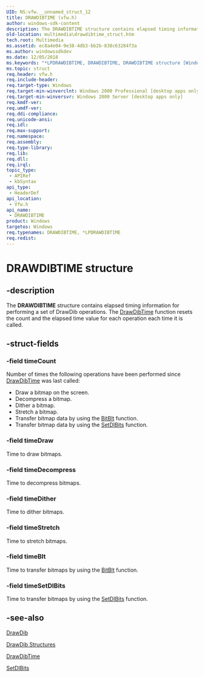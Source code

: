 ```yaml
---
UID: NS:vfw.__unnamed_struct_12
title: DRAWDIBTIME (vfw.h)
author: windows-sdk-content
description: The DRAWDIBTIME structure contains elapsed timing information for performing a set of DrawDib operations. The DrawDibTime function resets the count and the elapsed time value for each operation each time it is called.
old-location: multimedia\drawdibtime_struct.htm
tech.root: Multimedia
ms.assetid: ec8a4e04-9e38-4db3-bb2b-838c63284f3a
ms.author: windowssdkdev
ms.date: 12/05/2018
ms.keywords: "*LPDRAWDIBTIME, DRAWDIBTIME, DRAWDIBTIME structure [Windows Multimedia], LPDRAWDIBTIME, LPDRAWDIBTIME structure pointer [Windows Multimedia], multimedia.drawdibtime_COLLISION618, multimedia.drawdibtime_struct, vfw/DRAWDIBTIME, vfw/LPDRAWDIBTIME"
ms.topic: struct
req.header: vfw.h
req.include-header: 
req.target-type: Windows
req.target-min-winverclnt: Windows 2000 Professional [desktop apps only]
req.target-min-winversvr: Windows 2000 Server [desktop apps only]
req.kmdf-ver: 
req.umdf-ver: 
req.ddi-compliance: 
req.unicode-ansi: 
req.idl: 
req.max-support: 
req.namespace: 
req.assembly: 
req.type-library: 
req.lib: 
req.dll: 
req.irql: 
topic_type:
 - APIRef
 - kbSyntax
api_type:
 - HeaderDef
api_location:
 - Vfw.h
api_name:
 - DRAWDIBTIME
product: Windows
targetos: Windows
req.typenames: DRAWDIBTIME, *LPDRAWDIBTIME
req.redist: 
---
```


# DRAWDIBTIME structure


## -description



The <b>DRAWDIBTIME</b> structure contains elapsed timing information for performing a set of DrawDib operations. The <a href="https://msdn.microsoft.com/86dd2c5c-f853-4954-b245-6aa51d157600">DrawDibTime</a> function resets the count and the elapsed time value for each operation each time it is called.




## -struct-fields




### -field timeCount

Number of times the following operations have been performed since <a href="https://msdn.microsoft.com/86dd2c5c-f853-4954-b245-6aa51d157600">DrawDibTime</a> was last called:

<ul>
<li>Draw a bitmap on the screen.</li>
<li>Decompress a bitmap.</li>
<li>Dither a bitmap.</li>
<li>Stretch a bitmap.</li>
<li>Transfer bitmap data by using the <a href="https://msdn.microsoft.com/d6a181e4-b6cf-44b7-bf47-4900272d6d72">BitBlt</a> function.</li>
<li>Transfer bitmap data by using the <a href="https://msdn.microsoft.com/706f4532-4073-4d5c-ae2d-e33aea9163e9">SetDIBits</a> function.</li>
</ul>

### -field timeDraw

Time to draw bitmaps.
          


### -field timeDecompress

Time to decompress bitmaps.
          


### -field timeDither

Time to dither bitmaps.
          


### -field timeStretch

Time to stretch bitmaps.
          


### -field timeBlt

Time to transfer bitmaps by using the <a href="https://msdn.microsoft.com/d6a181e4-b6cf-44b7-bf47-4900272d6d72">BitBlt</a> function.
          


### -field timeSetDIBits

Time to transfer bitmaps by using the <a href="http://go.microsoft.com/fwlink/p/?linkid=17003">SetDIBits</a> function.
          


## -see-also




<a href="https://msdn.microsoft.com/c5e7237d-3a52-45b0-b6c5-13a1a8c1d50d">DrawDib</a>



<a href="https://msdn.microsoft.com/dde56eae-2f20-4c76-9d3d-8f8fe84217a9">DrawDib Structures</a>



<a href="https://msdn.microsoft.com/86dd2c5c-f853-4954-b245-6aa51d157600">DrawDibTime</a>



<a href="http://go.microsoft.com/fwlink/p/?linkid=17003">SetDIBits</a>
 

 

